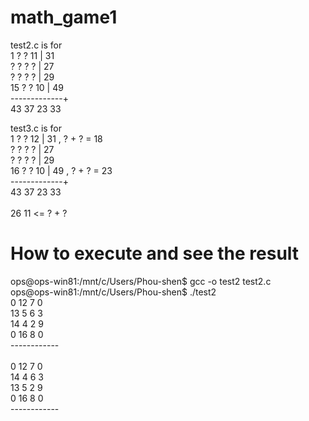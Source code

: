 # math_game1
test2.c is for </br>
   1  ?  ? 11  | 31 </br>
   ?  ?  ?  ?  | 27 </br>
   ?  ?  ?  ?  | 29 </br>
  15  ?  ? 10  | 49 </br>
  -------------+ </br>
  43 37 23 33
  
  
test3.c is for </br>
   1  ?  ? 12  | 31  , ? + ? = 18 </br>
   ?  ?  ?  ?  | 27 </br>
   ?  ?  ?  ?  | 29 </br>
  16  ?  ? 10  | 49  , ? + ? = 23 </br>
  -------------+ </br>
  43 37 23 33 </br>
  </br>
  26       11  <=  ? + ? </br>
  
# How to execute and see the result
ops@ops-win81:/mnt/c/Users/Phou-shen$ gcc -o test2 test2.c </br>
ops@ops-win81:/mnt/c/Users/Phou-shen$ ./test2 </br>
 0 12  7  0 </br>
13  5  6  3 </br>
14  4  2  9 </br>
 0 16  8  0 </br>
------------ </br>
</br>
 0 12  7  0 </br>
14  4  6  3 </br>
13  5  2  9 </br>
 0 16  8  0 </br>
------------ </br>
